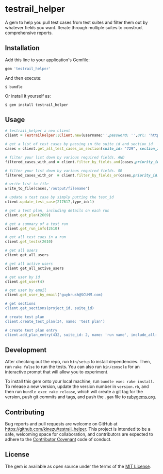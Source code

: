 # testrail_helper

A gem to help you pull test cases from test suites and filter them out by whatever fields you want. Iterate through multiple suites to construct comprehensive reports.

## Installation

Add this line to your application's Gemfile:

```ruby
gem 'testrail_helper'
```

And then execute:

    $ bundle

Or install it yourself as:

    $ gem install testrail_helper

## Usage

```ruby
# testrail_helper a new client
client = TestrailHelper::Client.new(username:'',password: '',url: 'https://blarg.testrail.com/')

# get a list of test cases by passing in the suite_id and section_id
cases = client.get_all_test_cases_in_section(suite_id: "729", section_id: "8")

# filter your list down by various required fields. AND
filtered_cases_with_and = client.filter_by_fields_and(cases,priority_id: 4, created_by: 34)

# filter your list down by various required fields. OR
filtered_cases_with_or  = client.filter_by_fields_or(cases,priority_id: 4, created_by: 34)

# write list to file
write_to_file(cases,'/output/filename')

# update a test case by simply putting the test_id
client.update_test_case(217617,type_id:1)

# get a test plan, including details on each run
client.get_plan(2609)

# get a summary of a test run
client.get_run_info(2610)

# get all test caes in a run
client.get_tests(2610)

# get all users
client get_all_users

# get all active users
client get_all_active_users

# get user by id
client.get_user(4)

# get user by email
client.get_user_by_email("guybrush@SCUMM.com)

# get sections
client.get_sections(project_id, suite_id)

# create test plan
client.create_test_plan(34, name: 'test plan')

# create test plan entry
client.add_plan_entry(432, suite_id: 2, name: 'run name', include_all: false, case_ids: [1, 2, 3])


```

## Development

After checking out the repo, run `bin/setup` to install dependencies. Then, run `rake false` to run the tests. You can also run `bin/console` for an interactive prompt that will allow you to experiment.

To install this gem onto your local machine, run `bundle exec rake install`. To release a new version, update the version number in `version.rb`, and then run `bundle exec rake release`, which will create a git tag for the version, push git commits and tags, and push the `.gem` file to [rubygems.org](https://rubygems.org).

## Contributing

Bug reports and pull requests are welcome on GitHub at https://github.com/kinezu/testrail_helper. This project is intended to be a safe, welcoming space for collaboration, and contributors are expected to adhere to the [Contributor Covenant](contributor-covenant.org) code of conduct.


## License

The gem is available as open source under the terms of the [MIT License](http://opensource.org/licenses/MIT).

